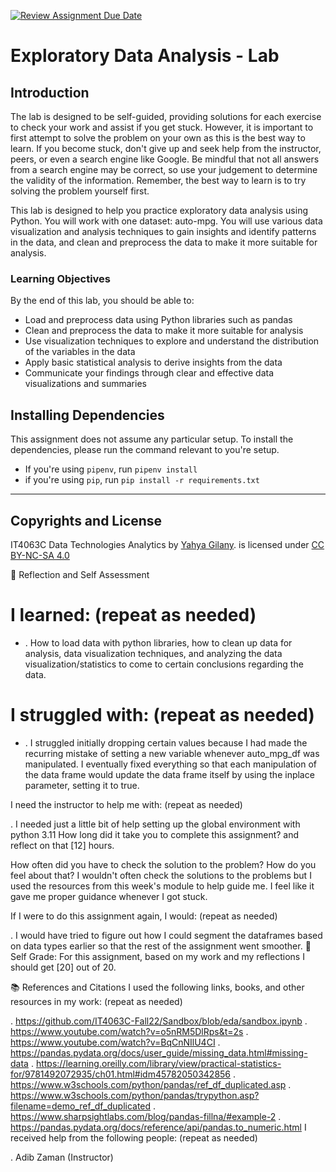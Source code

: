 [![Review Assignment Due Date](https://classroom.github.com/assets/deadline-readme-button-22041afd0340ce965d47ae6ef1cefeee28c7c493a6346c4f15d667ab976d596c.svg)](https://classroom.github.com/a/dVbSP2w4)
# Exploratory Data Analysis - Lab

## Introduction
The lab is designed to be self-guided, providing solutions for each exercise to check your work and assist if you get stuck. However, it is important to first attempt to solve the problem on your own as this is the best way to learn. If you become stuck, don't give up and seek help from the instructor, peers, or even a search engine like Google. Be mindful that not all answers from a search engine may be correct, so use your judgement to determine the validity of the information. Remember, the best way to learn is to try solving the problem yourself first.

This lab is designed to help you practice exploratory data analysis using Python. You will work with one dataset: auto-mpg. You will use various data visualization and analysis techniques to gain insights and identify patterns in the data, and clean and preprocess the data to make it more suitable for analysis.

### Learning Objectives
By the end of this lab, you should be able to:

- Load and preprocess data using Python libraries such as pandas
- Clean and preprocess the data to make it more suitable for analysis
- Use visualization techniques to explore and understand the distribution of the variables in the data
- Apply basic statistical analysis to derive insights from the data
- Communicate your findings through clear and effective data visualizations and summaries

## Installing Dependencies
This assignment does not assume any particular setup. To install the dependencies, please run the command relevant to you're setup.
- If you're using `pipenv`, run `pipenv install`
- if you're using `pip`, run `pip install -r requirements.txt`

---
## Copyrights and License
IT4063C Data Technologies Analytics by [Yahya Gilany](https://yahyagilany.io). is licensed under [CC BY-NC-SA 4.0](https://creativecommons.org/licenses/by-nc-sa/4.0/)

💭 Reflection and Self Assessment
# I learned: (repeat as needed)

- . How to load data with python libraries, how to clean up data for analysis, data visualization techniques, and analyzing the data visualization/statistics to come to certain conclusions regarding the data.

# I struggled with: (repeat as needed)

- . I struggled initially dropping certain values because I had made the recurring mistake of setting a new variable whenever auto_mpg_df was manipulated. I eventually fixed everything so that each manipulation of the data frame would update the data frame itself by using the inplace parameter, setting it to true.

I need the instructor to help me with: (repeat as needed)

. I needed just a little bit of help setting up the global environment with python 3.11
How long did it take you to complete this assignment? and reflect on that [12] hours.

How often did you have to check the solution to the problem? How do you feel about that? I wouldn't often check the solutions to the problems but I used the resources from this week's module to help guide me. I feel like it gave me proper guidance whenever I got stuck.

If I were to do this assignment again, I would: (repeat as needed)

. I would have tried to figure out how I could segment the dataframes based on data types earlier so that the rest of the assignment went smoother.
💯 Self Grade: For this assignment, based on my work and my reflections I should get [20] out of 20.

📚 References and Citations
I used the following links, books, and other resources in my work: (repeat as needed)

. https://github.com/IT4063C-Fall22/Sandbox/blob/eda/sandbox.ipynb
. https://www.youtube.com/watch?v=o5nRM5DlRps&t=2s
. https://www.youtube.com/watch?v=BqCnNIlU4CI
. https://pandas.pydata.org/docs/user_guide/missing_data.html#missing-data
. https://learning.oreilly.com/library/view/practical-statistics-for/9781492072935/ch01.html#idm45782050342856
. https://www.w3schools.com/python/pandas/ref_df_duplicated.asp
. https://www.w3schools.com/python/pandas/trypython.asp?filename=demo_ref_df_duplicated
. https://www.sharpsightlabs.com/blog/pandas-fillna/#example-2
. https://pandas.pydata.org/docs/reference/api/pandas.to_numeric.html
I received help from the following people: (repeat as needed)

. Adib Zaman (Instructor)